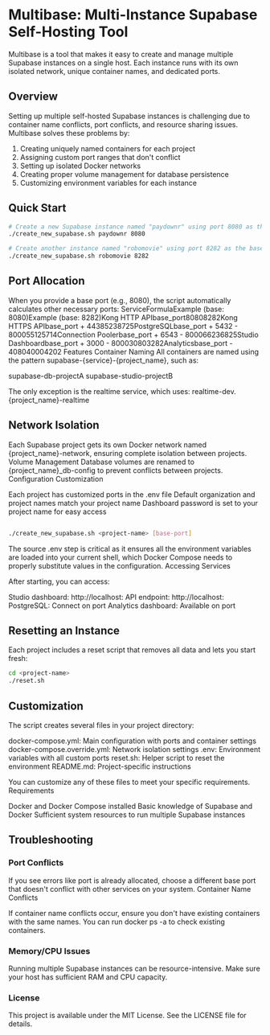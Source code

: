 # Multibase: Multi-Instance Supabase Self-Hosting Tool

Multibase is a tool that makes it easy to create and manage multiple Supabase instances on a single host. Each instance runs with its own isolated network, unique container names, and dedicated ports.

## Overview

Setting up multiple self-hosted Supabase instances is challenging due to container name conflicts, port conflicts, and resource sharing issues. Multibase solves these problems by:

1. Creating uniquely named containers for each project
2. Assigning custom port ranges that don't conflict
3. Setting up isolated Docker networks
4. Creating proper volume management for database persistence
5. Customizing environment variables for each instance

## Quick Start

```bash
# Create a new Supabase instance named "paydownr" using port 8080 as the base port
./create_new_supabase.sh paydownr 8080

# Create another instance named "robomovie" using port 8282 as the base port
./create_new_supabase.sh robomovie 8282
```

## Port Allocation
When you provide a base port (e.g., 8080), the script automatically calculates other necessary ports:
ServiceFormulaExample (base: 8080)Example (base: 8282)Kong HTTP APIbase_port80808282Kong HTTPS APIbase_port + 44385238725PostgreSQLbase_port + 5432 - 800055125714Connection Poolerbase_port + 6543 - 800066236825Studio Dashboardbase_port + 3000 - 800030803282Analyticsbase_port - 408040004202
Features
Container Naming
All containers are named using the pattern supabase-{service}-{project_name}, such as:

supabase-db-projectA
supabase-studio-projectB

The only exception is the realtime service, which uses: realtime-dev.{project_name}-realtime

## Network Isolation
Each Supabase project gets its own Docker network named {project_name}-network, ensuring complete isolation between projects.
Volume Management
Database volumes are renamed to {project_name}_db-config to prevent conflicts between projects.
Configuration Customization

Each project has customized ports in the .env file
Default organization and project names match your project name
Dashboard password is set to your project name for easy access

```bash

./create_new_supabase.sh <project-name> [base-port]

```

The source .env step is critical as it ensures all the environment variables are loaded into your current shell, which Docker Compose needs to properly substitute values in the configuration.
Accessing Services

After starting, you can access:

Studio dashboard: http://localhost:<studio-port>
API endpoint: http://localhost:<http-port>
PostgreSQL: Connect on port <postgres-port>
Analytics dashboard: Available on port <analytics-port>

## Resetting an Instance
Each project includes a reset script that removes all data and lets you start fresh:
```bash
cd <project-name>
./reset.sh
```
## Customization
The script creates several files in your project directory:

docker-compose.yml: Main configuration with ports and container settings
docker-compose.override.yml: Network isolation settings
.env: Environment variables with all custom ports
reset.sh: Helper script to reset the environment
README.md: Project-specific instructions

You can customize any of these files to meet your specific requirements.
Requirements

Docker and Docker Compose installed
Basic knowledge of Supabase and Docker
Sufficient system resources to run multiple Supabase instances

## Troubleshooting

### Port Conflicts
If you see errors like port is already allocated, choose a different base port that doesn't conflict with other services on your system.
Container Name Conflicts

If container name conflicts occur, ensure you don't have existing containers with the same names. You can run docker ps -a to check existing containers.

### Memory/CPU Issues
Running multiple Supabase instances can be resource-intensive. Make sure your host has sufficient RAM and CPU capacity.

### License
This project is available under the MIT License. See the LICENSE file for details.
